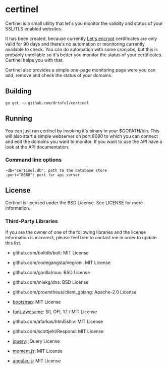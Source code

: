 # certinel

Certinel is a small utility that let's you monitor the validity and status of your SSL/TLS enabled websites.

It has been created, because currently [Let's encrypt](https://letsencrypt.org) certificates are only valid for 90 days and there's no automation or monitoring currently available to check. You can do automation with some cronjobs, but this is probably unreliable so it's better you monitor the status of your certificates. Certinel helps you with that.

Certinel also provides a simple one-page monitoring page were you can add, remove and check the status of your domains.

## Building

    go get -u github.com/drtoful/certinel

## Running

You can just run certinel by invoking it's binary in your $GOPATH/bin. This will also start a simple webserver on port 8080 to which you can connect and edit the domains you want to monitor. If you want to use the API have a look at the API documentation.

### Command line options

    -db="certinel.db": path to the database store
    -port="8080": port for api server

## License

Certinel is licensed under the BSD License. See LICENSE for more information.

### Third-Party Libraries

If you are the owner of one of the following libraries and the license information is incorrect, please feel free to contact me in order to update this list.

* github.com/boltdb/bolt: MIT License
* github.com/codegangsta/negroni: MIT License
* github.com/gorilla/mux: BSD License
* github.com/miekg/dns: BSD License
* github.com/proemtheus/client_golang: Apache-2.0 License

* [bootstrap](http://getbootstrap.com): MIT License
* [font-awesome](http://fortawesome.github.io): SIL OFL 1.1 / MIT License
* github.com/afarkas/html5shiv: MIT License
* github.com/scottjehl/Respond: MIT License
* [jquery](https://jquery.com): jQuery License
* [moment.js](http://momentjs.com): MIT License
* [angular.js](https://angularjs.org): MIT License

